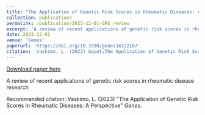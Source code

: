```yaml
---
title: "The Application of Genetic Risk Scores in Rheumatic Diseases: A Perspective"
collection: publications
permalink: /publication/2023-12-01-GRS_review
excerpt: 'A review of recent applications of genetic risk scores in rheumatic disease research'
date: 2023-12-01
venue: 'Genes'
paperurl: 'https://doi.org/10.3390/genes14122167'
citation: 'Vaskimo, L. (2023) &quot;The Application of Genetic Risk Scores in Rheumatic Diseases: A Perspective&quot; <i>Genes</i>.'
---
```


<a href='https://doi.org/10.3390/genes14122167'>Download paper here</a>

A review of recent applications of genetic risk scores in rheumatic disease research

Recommended citation: Vaskimo, L. (2023) "The Application of Genetic Risk Scores in Rheumatic Diseases: A Perspective" <i>Genes</i>.